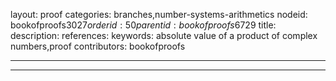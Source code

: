layout: proof
categories: branches,number-systems-arithmetics
nodeid: bookofproofs$3027
orderid: 50
parentid: bookofproofs$6729
title: 
description: 
references: 
keywords: absolute value of a product of complex numbers,proof
contributors: bookofproofs

---


---

